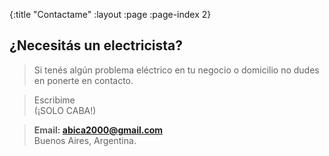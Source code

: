 {:title "Contactame"
 :layout :page
 :page-index 2}

## ¿Necesitás un electricista?

> Si tenés algún problema eléctrico en tu negocio o domicilio no dudes en ponerte en contacto. 

> Escribime  
> (¡SOLO CABA!)  

> **Email: abica2000@gmail.com**  
> Buenos Aires, Argentina.
